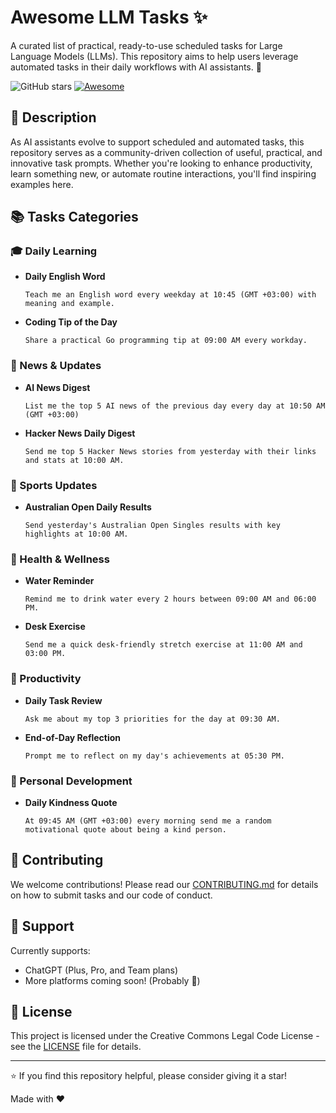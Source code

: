 # Awesome LLM Tasks ✨

A curated list of practical, ready-to-use scheduled tasks for Large Language Models (LLMs). This repository aims to help users leverage automated tasks in their daily workflows with AI assistants. 🤖

![GitHub stars](https://img.shields.io/github/stars/ozbekburak/awesome-llm-tasks?style=social)
[![Awesome](https://awesome.re/badge.svg)](https://awesome.re)

## 🌟 Description

As AI assistants evolve to support scheduled and automated tasks, this repository serves as a community-driven collection of useful, practical, and innovative task prompts. Whether you're looking to enhance productivity, learn something new, or automate routine interactions, you'll find inspiring examples here.

## 📚 Tasks Categories

### 🎓 Daily Learning
- **Daily English Word**
  ```
  Teach me an English word every weekday at 10:45 (GMT +03:00) with meaning and example.
  ```
- **Coding Tip of the Day**
  ```
  Share a practical Go programming tip at 09:00 AM every workday.
  ```

### 📰 News & Updates
- **AI News Digest**
  ```
  List me the top 5 AI news of the previous day every day at 10:50 AM (GMT +03:00)
  ```
- **Hacker News Daily Digest**
  ```
  Send me top 5 Hacker News stories from yesterday with their links and stats at 10:00 AM.
  ```

### 🎾 Sports Updates
- **Australian Open Daily Results**
  ```
  Send yesterday's Australian Open Singles results with key highlights at 10:00 AM.
  ```

### 💪 Health & Wellness
- **Water Reminder**
  ```
  Remind me to drink water every 2 hours between 09:00 AM and 06:00 PM.
  ```
- **Desk Exercise**
  ```
  Send me a quick desk-friendly stretch exercise at 11:00 AM and 03:00 PM.
  ```

### 📝 Productivity
- **Daily Task Review**
  ```
  Ask me about my top 3 priorities for the day at 09:30 AM.
  ```
- **End-of-Day Reflection**
  ```
  Prompt me to reflect on my day's achievements at 05:30 PM.
  ```

### 🌱 Personal Development
- **Daily Kindness Quote**
  ```
  At 09:45 AM (GMT +03:00) every morning send me a random motivational quote about being a kind person.
  ```

## 🤝 Contributing

We welcome contributions! Please read our [CONTRIBUTING.md](CONTRIBUTING.md) for details on how to submit tasks and our code of conduct.

## 🔧 Support

Currently supports:
- ChatGPT (Plus, Pro, and Team plans)
- More platforms coming soon! (Probably 🙂)

## 📄 License

This project is licensed under the Creative Commons Legal Code License - see the [LICENSE](LICENSE) file for details.

---
⭐ If you find this repository helpful, please consider giving it a star!

<p left="center">Made with ❤️</p>